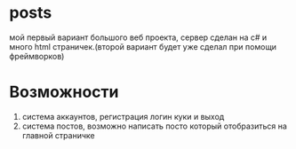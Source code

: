 # posts
мой первый вариант большого веб проекта, сервер сделан на c# и много html страничек.(второй вариант будет уже сделал при помощи фреймворков)
# Возможности
1. система аккаунтов, регистрация логин куки и выход
2. система постов, возможно написать посто который отобразиться на главной страничке
